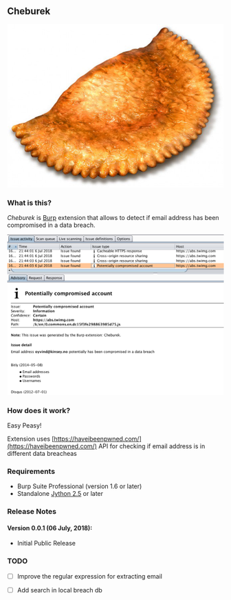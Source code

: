 ## Cheburek

![cheburek](img/cheburek.jpg) 

### What is this?

*Cheburek* is [Burp](https://portswigger.net/) extension that allows to detect if email address has been compromised in a data breach.

![Demo](img/demo.png) 

### How does it work?

Easy Peasy!

Extension uses [https://haveibeenpwned.com/](https://haveibeenpwned.com/) API for checking if email address is in different data breacheas 

### Requirements

* Burp Suite Professional (version 1.6 or later)
* Standalone [Jython 2.5](http://www.jython.org/downloads.html) or later 

### Release Notes

#### Version 0.0.1 (06 July, 2018):
 * Initial Public Release

### TODO

- [ ] Improve the regular expression for extracting email
- [ ] Add search in local breach db


